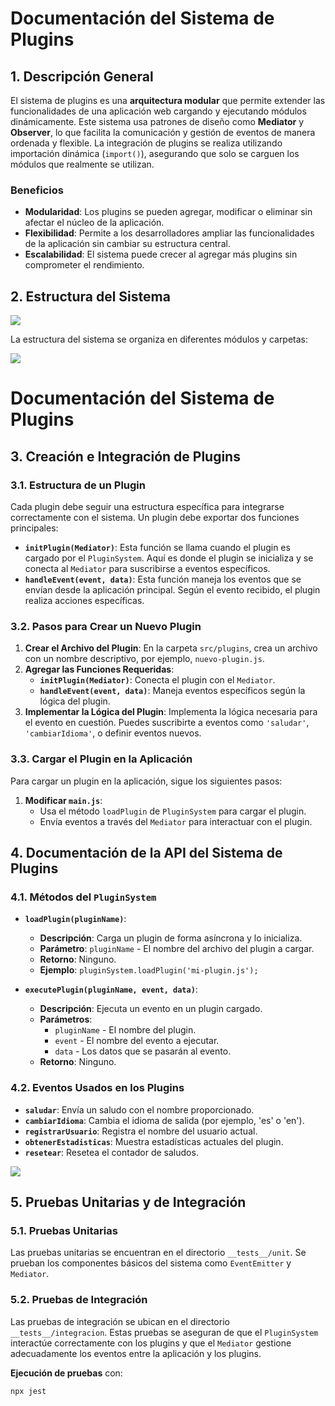 
# Documentación del Sistema de Plugins

## 1. Descripción General

El sistema de plugins es una **arquitectura modular** que permite extender las funcionalidades de una aplicación web cargando y ejecutando módulos dinámicamente. Este sistema usa patrones de diseño como **Mediator** y **Observer**, lo que facilita la comunicación y gestión de eventos de manera ordenada y flexible. La integración de plugins se realiza utilizando importación dinámica (`import()`), asegurando que solo se carguen los módulos que realmente se utilizan.

### Beneficios
- **Modularidad**: Los plugins se pueden agregar, modificar o eliminar sin afectar el núcleo de la aplicación.
- **Flexibilidad**: Permite a los desarrolladores ampliar las funcionalidades de la aplicación sin cambiar su estructura central.
- **Escalabilidad**: El sistema puede crecer al agregar más plugins sin comprometer el rendimiento.

## 2. Estructura del Sistema

![](https://lh7-rt.googleusercontent.com/docsz/AD_4nXcAHoGA_Pi50d1uFXtFpu1DLuorOD48dWpO4vQ5sdBrldi7ryieE8-eFQTcw4qYufDFOTd_OTEd4J1wgFjKSZXcTHRk10X5LbR0nl6l89rQif2XlEFPQnSVDiDxlB_YhOB7ZDLJtgNtlNcVibzhtOIGU8g?key=a-9MstdKlZ5cWvVkGRr6lQ)

La estructura del sistema se organiza en diferentes módulos y carpetas:

![](https://lh7-rt.googleusercontent.com/docsz/AD_4nXc0BBRRP_vrmlMJH3LiQElEjyQ1kpzYzwfpI6v_HOI9HuYAUvVa5b76a8QY1kkaqdRabVsCTqeTMGODsZSM2gQNyn6LK9qiJ8-nWp5DpQDddLovH98_Re4iOebgc6ertZUUYrjqJ0cXU4oYPJdqZtsGb6tm?key=a-9MstdKlZ5cWvVkGRr6lQ)

# Documentación del Sistema de Plugins

## 3. Creación e Integración de Plugins

### 3.1. Estructura de un Plugin

Cada plugin debe seguir una estructura específica para integrarse correctamente con el sistema. Un plugin debe exportar dos funciones principales:

- **`initPlugin(Mediator)`**: Esta función se llama cuando el plugin es cargado por el `PluginSystem`. Aquí es donde el plugin se inicializa y se conecta al `Mediator` para suscribirse a eventos específicos.
- **`handleEvent(event, data)`**: Esta función maneja los eventos que se envían desde la aplicación principal. Según el evento recibido, el plugin realiza acciones específicas.

### 3.2. Pasos para Crear un Nuevo Plugin

1. **Crear el Archivo del Plugin**: En la carpeta `src/plugins`, crea un archivo con un nombre descriptivo, por ejemplo, `nuevo-plugin.js`.
2. **Agregar las Funciones Requeridas**:
   - **`initPlugin(Mediator)`**: Conecta el plugin con el `Mediator`.
   - **`handleEvent(event, data)`**: Maneja eventos específicos según la lógica del plugin.
3. **Implementar la Lógica del Plugin**: Implementa la lógica necesaria para el evento en cuestión. Puedes suscribirte a eventos como `'saludar'`, `'cambiarIdioma'`, o definir eventos nuevos.

### 3.3. Cargar el Plugin en la Aplicación

Para cargar un plugin en la aplicación, sigue los siguientes pasos:

1. **Modificar `main.js`**:
   - Usa el método `loadPlugin` de `PluginSystem` para cargar el plugin.
   - Envía eventos a través del `Mediator` para interactuar con el plugin.

## 4. Documentación de la API del Sistema de Plugins

### 4.1. Métodos del `PluginSystem`

- **`loadPlugin(pluginName)`**:
  - **Descripción**: Carga un plugin de forma asíncrona y lo inicializa.
  - **Parámetro**: `pluginName` - El nombre del archivo del plugin a cargar.
  - **Retorno**: Ninguno.
  - **Ejemplo**: `pluginSystem.loadPlugin('mi-plugin.js');`

- **`executePlugin(pluginName, event, data)`**:
  - **Descripción**: Ejecuta un evento en un plugin cargado.
  - **Parámetros**:
    - `pluginName` - El nombre del plugin.
    - `event` - El nombre del evento a ejecutar.
    - `data` - Los datos que se pasarán al evento.
  - **Retorno**: Ninguno.

### 4.2. Eventos Usados en los Plugins

- **`saludar`**: Envía un saludo con el nombre proporcionado.
- **`cambiarIdioma`**: Cambia el idioma de salida (por ejemplo, 'es' o 'en').
- **`registrarUsuario`**: Registra el nombre del usuario actual.
- **`obtenerEstadisticas`**: Muestra estadísticas actuales del plugin.
- **`resetear`**: Resetea el contador de saludos.


![](https://lh7-rt.googleusercontent.com/docsz/AD_4nXfDOKTsotc_WfJwZUnDabOf9pL0cjhNrjAchcDLn1ABncjsGeSvsMjNZVBoErozLnGzpdUkfBJd79BPJzEQhsGpkFpSSoCSaJHr8Urx5ggmfydYpmmDg1k_S75GXlvCsWlc2tjWP96JGhyOEgPIYy_u5VrN?key=a-9MstdKlZ5cWvVkGRr6lQ)

## 5. Pruebas Unitarias y de Integración

### 5.1. Pruebas Unitarias

Las pruebas unitarias se encuentran en el directorio `__tests__/unit`. Se prueban los componentes básicos del sistema como `EventEmitter` y `Mediator`.

### 5.2. Pruebas de Integración

Las pruebas de integración se ubican en el directorio `__tests__/integracion`. Estas pruebas se aseguran de que el `PluginSystem` interactúe correctamente con los plugins y que el `Mediator` gestione adecuadamente los eventos entre la aplicación y los plugins.

**Ejecución de pruebas** con:

```bash
npx jest
